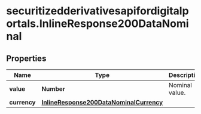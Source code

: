 # securitizedderivativesapifordigitalportals.InlineResponse200DataNominal

## Properties

Name | Type | Description | Notes
------------ | ------------- | ------------- | -------------
**value** | **Number** | Nominal value. | [optional] 
**currency** | [**InlineResponse200DataNominalCurrency**](InlineResponse200DataNominalCurrency.md) |  | [optional] 


